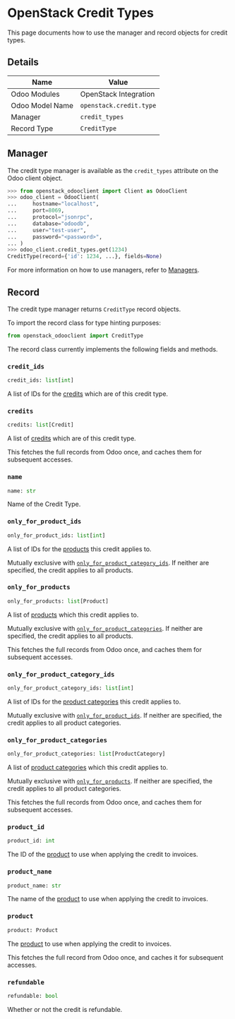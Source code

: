 # OpenStack Credit Types

This page documents how to use the manager and record objects
for credit types.

## Details

| Name            | Value                   |
|-----------------|-------------------------|
| Odoo Modules    | OpenStack Integration   |
| Odoo Model Name | `openstack.credit.type` |
| Manager         | `credit_types`          |
| Record Type     | `CreditType`            |

## Manager

The credit type manager is available as the `credit_types`
attribute on the Odoo client object.

```python
>>> from openstack_odooclient import Client as OdooClient
>>> odoo_client = OdooClient(
...     hostname="localhost",
...     port=8069,
...     protocol="jsonrpc",
...     database="odoodb",
...     user="test-user",
...     password="<password>",
... )
>>> odoo_client.credit_types.get(1234)
CreditType(record={'id': 1234, ...}, fields=None)
```

For more information on how to use managers, refer to [Managers](index.md).

## Record

The credit type manager returns `CreditType` record objects.

To import the record class for type hinting purposes:

```python
from openstack_odooclient import CreditType
```

The record class currently implements the following fields and methods.

### `credit_ids`

```python
credit_ids: list[int]
```

A list of IDs for the [credits](credit.md) which are of this credit type.

### `credits`

```python
credits: list[Credit]
```

A list of [credits](credit.md) which are of this credit type.

This fetches the full records from Odoo once,
and caches them for subsequent accesses.

### `name`

```python
name: str
```

Name of the Credit Type.

### `only_for_product_ids`

```python
only_for_product_ids: list[int]
```

A list of IDs for the [products](product.md) this credit applies to.

Mutually exclusive with [`only_for_product_category_ids`](#only_for_product_category_ids).
If neither are specified, the credit applies to all products.

### `only_for_products`

```python
only_for_products: list[Product]
```

A list of [products](product.md) which this credit applies to.

Mutually exclusive with [`only_for_product_categories`](#only_for_product_categories).
If neither are specified, the credit applies to all products.

This fetches the full records from Odoo once,
and caches them for subsequent accesses.

### `only_for_product_category_ids`

```python
only_for_product_category_ids: list[int]
```

A list of IDs for the [product categories](product-category.md) this credit applies to.

Mutually exclusive with [`only_for_product_ids`](#only_for_product_ids).
If neither are specified, the credit applies to all product
categories.

### `only_for_product_categories`

```python
only_for_product_categories: list[ProductCategory]
```

A list of [product categories](product-category.md) which this credit applies to.

Mutually exclusive with [`only_for_products`](#only_for_products).
If neither are specified, the credit applies to all product
categories.

This fetches the full records from Odoo once,
and caches them for subsequent accesses.

### `product_id`

```python
product_id: int
```

The ID of the [product](product.md) to use when applying
the credit to invoices.

### `product_nane`

```python
product_name: str
```

The name of the [product](product.md) to use when applying
the credit to invoices.

### `product`

```python
product: Product
```

The [product](product.md) to use when applying the credit to invoices.

This fetches the full record from Odoo once,
and caches it for subsequent accesses.

### `refundable`

```python
refundable: bool
```

Whether or not the credit is refundable.
